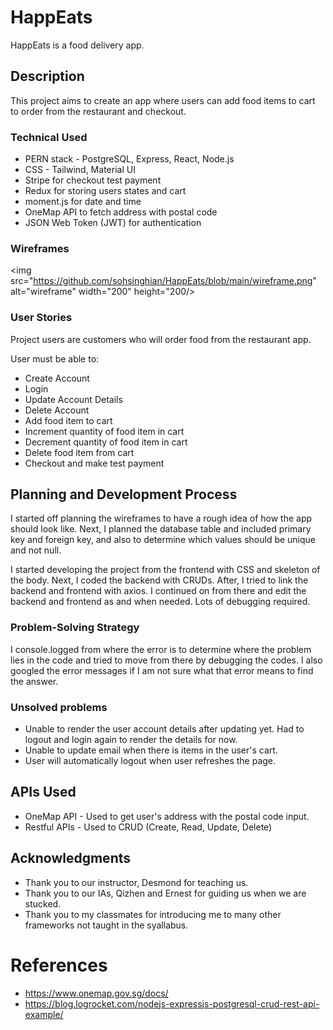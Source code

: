 # HappEats

HappEats is a food delivery app.

## Description

This project aims to create an app where users can add food items to cart to order from the restaurant and checkout.

### Technical Used

- PERN stack - PostgreSQL, Express, React, Node.js
- CSS - Tailwind, Material UI
- Stripe for checkout test payment
- Redux for storing users states and cart
- moment.js for date and time
- OneMap API to fetch address with postal code
- JSON Web Token (JWT) for authentication

### Wireframes
<img src="https://github.com/sohsinghian/HappEats/blob/main/wireframe.png" alt="wireframe" width="200" height="200/>


### User Stories

Project users are customers who will order food from the restaurant app.

User must be able to:

- Create Account
- Login
- Update Account Details
- Delete Account
- Add food item to cart
- Increment quantity of food item in cart
- Decrement quantity of food item in cart
- Delete food item from cart
- Checkout and make test payment

## Planning and Development Process

I started off planning the wireframes to have a rough idea of how the app should look like. Next, I planned the database table and included primary key and foreign key, and also to determine which values should be unique and not null.

I started developing the project from the frontend with CSS and skeleton of the body. Next, I coded the backend with CRUDs. After, I tried to link the backend and frontend with axios. I continued on from there and edit the backend and frontend as and when needed. Lots of debugging required.

### Problem-Solving Strategy

I console.logged from where the error is to determine where the problem lies in the code and tried to move from there by debugging the codes.
I also googled the error messages if I am not sure what that error means to find the answer.

### Unsolved problems

- Unable to render the user account details after updating yet. Had to logout and login again to render the details for now.
- Unable to update email when there is items in the user's cart.
- User will automatically logout when user refreshes the page.

## APIs Used

- OneMap API - Used to get user's address with the postal code input.
- Restful APIs - Used to CRUD (Create, Read, Update, Delete)

## Acknowledgments

- Thank you to our instructor, Desmond for teaching us.
- Thank you to our IAs, Qizhen and Ernest for guiding us when we are stucked.
- Thank you to my classmates for introducing me to many other frameworks not taught in the syallabus.

# References

- https://www.onemap.gov.sg/docs/
- https://blog.logrocket.com/nodejs-expressjs-postgresql-crud-rest-api-example/
